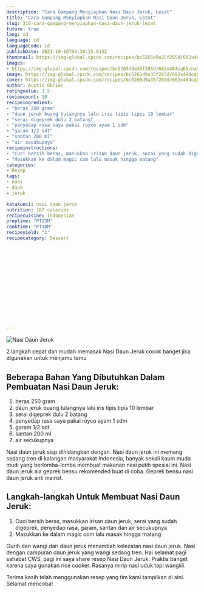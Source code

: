 ```yaml
---
description: "Cara Gampang Menyiapkan Nasi Daun Jeruk, Lezat"
title: "Cara Gampang Menyiapkan Nasi Daun Jeruk, Lezat"
slug: 316-cara-gampang-menyiapkan-nasi-daun-jeruk-lezat
future: true
lang: id
language: id
languageCode: id
publishDate: 2021-10-16T04:30:15.613Z 
thumbnail: https://img-global.cpcdn.com/recipes/bc5265d9a35f285d/682x484cq65/nasi-daun-jeruk-foto-resep-utama.png
images:
- https://img-global.cpcdn.com/recipes/bc5265d9a35f285d/682x484cq65/nasi-daun-jeruk-foto-resep-utama.png
image: https://img-global.cpcdn.com/recipes/bc5265d9a35f285d/682x484cq65/nasi-daun-jeruk-foto-resep-utama.png
cover: https://img-global.cpcdn.com/recipes/bc5265d9a35f285d/682x484cq65/nasi-daun-jeruk-foto-resep-utama.png
author: Austin Obrien
ratingvalue: 3.5
reviewcount: 10
recipeingredient:
- "beras 250 gram"
- "daun jeruk buang tulangnya lalu iris tipis tipis 10 lembar"
- "serai digeprek dulu 2 batang"
- "penyedap rasa saya pakai royco ayam 1 sdm"
- "garam 1/2 sdt"
- "santan 200 ml"
- "air secukupnya"
recipeinstructions:
- "Cuci bersih beras, masukkan irisan daun jeruk, serai yang sudah digeprek, penyedap rasa, garam, santan dan air secukupnya"
- "Masukkan ke dalam magic com lalu masak hingga matang"
categories:
- Resep
tags:
- nasi
- daun
- jeruk

katakunci: nasi daun jeruk 
nutrition: 107 calories
recipecuisine: Indonesian
preptime: "PT25M"
cooktime: "PT38M"
recipeyield: "1"
recipecategory: Dessert


     
    
    
    
    
    
    
    
    
    
    
      
    
---
```



![Nasi Daun Jeruk](https://img-global.cpcdn.com/recipes/bc5265d9a35f285d/682x484cq65/nasi-daun-jeruk-foto-resep-utama.png)

2 langkah cepat dan mudah memasak  Nasi Daun Jeruk cocok banget jika digunakan untuk menjamu tamu

<!--inarticleads1-->

## Beberapa Bahan Yang Dibutuhkan Dalam Pembuatan Nasi Daun Jeruk:

1. beras 250 gram
1. daun jeruk buang tulangnya lalu iris tipis tipis 10 lembar
1. serai digeprek dulu 2 batang
1. penyedap rasa saya pakai royco ayam 1 sdm
1. garam 1/2 sdt
1. santan 200 ml
1. air secukupnya

Nasi daun jeruk siap dihidangkan dengan. Nasi daun jeruk ini memang sedang tren di kalangan masyarakat Indonesia, banyak sekali kaum muda mudi yang berlomba-lomba membuat makanan nasi putih spesial ini. Nasi daun jeruk ala geprek bensu rekomended buat di coba. Geprek bensu nasi daun jeruk anti mainst. 

<!--inarticleads2-->

## Langkah-langkah Untuk Membuat Nasi Daun Jeruk:

1. Cuci bersih beras, masukkan irisan daun jeruk, serai yang sudah digeprek, penyedap rasa, garam, santan dan air secukupnya
1. Masukkan ke dalam magic com lalu masak hingga matang


Gurih dan wangi dari daun jeruk menambah kelezatan nasi daun jeruk. Nasi dengan campuran daun jeruk yang wangi sedang tren. Hai selamat pagi sahabat CWS, pagi ini saya share resep Nasi Daun Jeruk. Praktis banget karena saya gunakan rice cooker. Rasanya mirip nasi uduk tapi wangiiii. 

Terima kasih telah menggunakan resep yang tim kami tampilkan di sini. Selamat mencoba!
